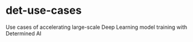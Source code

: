 # det-use-cases
Use cases of accelerating large-scale Deep Learning model training with Determined AI 
